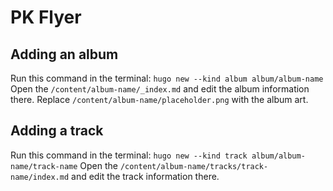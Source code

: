 # PK Flyer

## Adding an album

Run this command in the terminal: `hugo new --kind album album/album-name`
Open the `/content/album-name/_index.md` and edit the album information there.
Replace `/content/album-name/placeholder.png` with the album art.

## Adding a track

Run this command in the terminal: `hugo new --kind track album/album-name/track-name`
Open the `/content/album-name/tracks/track-name/index.md` and edit the track information there.


